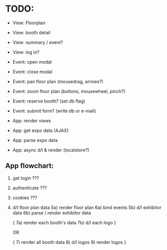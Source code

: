 # TODO:

* View: Floorplan
* View: booth detail
* View: summary / event?
* View: log in?

* Event: open modal
* Event: close modal
* Event: pan floor plan (mousedrag, arrows?)
* Event: zoom floor plan (buttons, mousewheel, pinch?)
* Event: reserve booth? (set db flag)
* Event: submit form? (write db or e-mail)

* App: render views
* App: get expo data (AJAX)
* App: parse expo data
* App: async d/l & render (localstore?)

## App flowchart:

1) get login ???
2) authenticate ???
3) cookies ???
4) d/l floor plan data
  5a) render floor plan
    6a) bind events
  5b) d/l exhibitor data
    6b) parse / render exhibitor data
    
    {
      7a) render each booth's data
      7b) d/l each logo
    }
    
    OR
    
    {
      7) render all booth data
      8) d/l logos
      9) render logos
    }
    